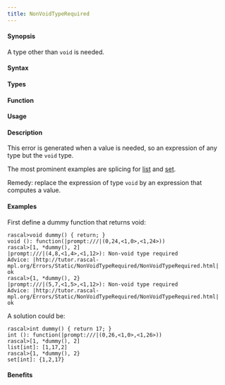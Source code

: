 ```yaml
---
title: NonVoidTypeRequired
---
```


#### Synopsis

A type other than `void` is needed.

#### Syntax

#### Types

#### Function
       
#### Usage

#### Description

This error is generated when a value is needed, so an expression of any type but the `void` type.

The most prominent examples are splicing for 
[list](/docs//Rascal/Expressions/Values/List/Splice) and [set](/docs//Rascal/Expressions/Values/Set/Splice).

Remedy: replace the expression of type `void` by an expression that computes a value.

#### Examples

First define a dummy function that returns void:

```rascal-shell
rascal>void dummy() { return; }
void (): function(|prompt:///|(0,24,<1,0>,<1,24>))
rascal>[1, *dummy(), 2]
|prompt:///|(4,8,<1,4>,<1,12>): Non-void type required
Advice: |http://tutor.rascal-mpl.org/Errors/Static/NonVoidTypeRequired/NonVoidTypeRequired.html|
ok
rascal>{1, *dummy(), 2}
|prompt:///|(5,7,<1,5>,<1,12>): Non-void type required
Advice: |http://tutor.rascal-mpl.org/Errors/Static/NonVoidTypeRequired/NonVoidTypeRequired.html|
ok
```
A solution could be:


```rascal-shell
rascal>int dummy() { return 17; }
int (): function(|prompt:///|(0,26,<1,0>,<1,26>))
rascal>[1, *dummy(), 2]
list[int]: [1,17,2]
rascal>{1, *dummy(), 2}
set[int]: {1,2,17}
```

#### Benefits



